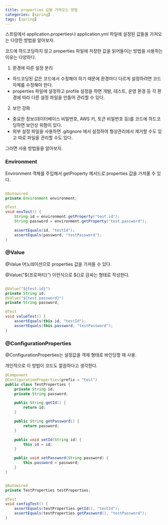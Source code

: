 ```yaml
---
title: properties 값을 가져오는 방법
categories: [spring]
tags: [spring]
---
```


스프링에서 application.properties나 application.yml 파일에 설정된 값들을 가져오는 다양한 방법을 알아보자.

코드에 하드코딩하지 않고 properties 파일에 저장한 값을 읽어들이는 방법을 사용하는 이유는 다양하다.

1. 환경에 따른 설정 분리
- 하드코딩된 값은 코드에서 수정해야 하기 때문에 환경마다 다르게 설정하려면 코드 자체를 수정해야 한다.
- properties 파일에 설정하고 profile 설정을 하면 개발, 테스트, 운영 환경 등 각 환경에 따라 다른 설정 파일을 만들어 관리할 수 있다.

2. 보안 강화
- 중요한 정보(데이터베이스 비밀번호, AWS 키, 토큰 비밀번호 등)를 코드에 하드코딩하면 보안상 위험이 있다.
- 외부 설정 파일을 사용하면 .gitignore 에서 설정하여 형상관리에서 제거할 수도 있고 따로 파일을 관리할 수도 있다.

그러면 사용 방법들을 알아보자.

### Environment

Environment 객체를 주입해서 getProperty 메서드로 properties 값을 가져올 수 있다.

```java

@Autowired
private Environment environment;

@Test
void envTest() {
    String id = environment.getProperty("test.id");
    String password = environment.getProperty("test.password");

    assertEquals(id, "testId");
    assertEquals(password, "testPassword");
}

```

### @Value

@Value 어노테이션으로 properties 값을 가져올 수 있다. 

@Value("${프로퍼티}") 이런식으로 ${}로 감싸는 형태로 작성한다.

```java

@Value("${test.id}")
private String id;
@Value("${test.password}")
private String password;

@Test
void valueTest() {
    assertEquals(this.id, "testId");
    assertEquals(this.password, "testPassword");
}


```

### @ConfigurationProperties 

@ConfigurationProperties는 설정값을 객체 형태로 바인딩할 때 사용.

개인적으로 이 방법이 코드도 깔끔하다고 생각한다.

```java
@Component
@ConfigurationProperties(prefix = "test")
public class TestProperties {
    private String id;
    private String password;

    public String getId() {
        return id;
    }

    public String getPassword() {
        return password;
    }

    public void setId(String id) {
        this.id = id;
    }

    public void setPassword(String password) {
        this.password = password;
    }
}


@Autowired
private TestProperties testProperties;

@Test
void configTest() {
    assertEquals(testProperties.getId(), "testId");
    assertEquals(testProperties.getPassword(), "testPassword");
}
```